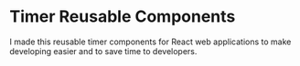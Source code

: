 # Timer Reusable Components

I made this reusable timer components for React web applications to make developing easier and to save time to developers.